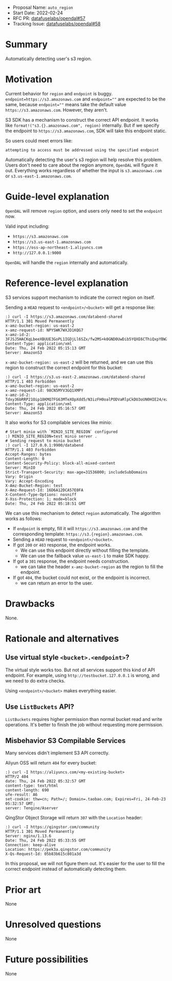- Proposal Name: `auto_region`
- Start Date: 2022-02-24
- RFC PR: [datafuselabs/opendal#57](https://github.com/datafuselabs/opendal/pull/57)
- Tracking Issue: [datafuselabs/opendal#58](https://github.com/datafuselabs/opendal/issues/58)

# Summary

Automatically detecting user's s3 region.

# Motivation

Current behavior for `region` and `endpoint` is buggy. `endpoint=https://s3.amazonaws.com` and `endpoint=""` are expected to be the same, because `endpoint=""` means take the default value `https://s3.amazonaws.com`. However, they aren't.

S3 SDK has a mechanism to construct the correct API endpoint. It works like `format!("s3.{}.amazonaws.com", region)` internally. But if we specify the endpoint to `https://s3.amazonaws.com`, SDK will take this endpoint static.

So users could meet errors like:

```shell
attempting to access must be addressed using the specified endpoint
```

Automatically detecting the user's s3 region will help resolve this problem. Users don't need to care about the region anymore, `OpenDAL` will figure it out. Everything works regardless of whether the input is `s3.amazonaws.com` or `s3.us-east-1.amazonaws.com`.

# Guide-level explanation

`OpenDAL` will remove `region` option, and users only need to set the `endpoint` now.

Valid input including:

- `https://s3.amazonaws.com`
- `https://s3.us-east-1.amazonaws.com`
- `https://oss-ap-northeast-1.aliyuncs.com`
- `http://127.0.0.1:9000`

`OpenDAL` will handle the `region` internally and automatically.

# Reference-level explanation

S3 services support mechanism to indicate the correct region on itself.

Sending a `HEAD` request to `<endpoint>/<bucket>` will get a response like:

```shell
:) curl -I https://s3.amazonaws.com/databend-shared
HTTP/1.1 301 Moved Permanently
x-amz-bucket-region: us-east-2
x-amz-request-id: NPYSWK7WXJD1KQG7
x-amz-id-2: 3FJSJ5HACKqLbeeXBUUE3GoPL1IGDjLl6SZx/fw2MS+k0GND0UwDib5YQXE6CThiQxpYBWZjgxs=
Content-Type: application/xml
Date: Thu, 24 Feb 2022 05:15:13 GMT
Server: AmazonS3
```

`x-amz-bucket-region: us-east-2` will be returned, and we can use this region to construct the correct endpoint for this bucket:

```shell
:) curl -I https://s3.us-east-2.amazonaws.com/databend-shared
HTTP/1.1 403 Forbidden
x-amz-bucket-region: us-east-2
x-amz-request-id: 98CN5MYV3GQ1XMPY
x-amz-id-2: Tdxy36bRRP21Oip18KMQ7FG63MTeXOpXdd5/N3izFH0oalPODVaRlpCkDU3oUN0HIE24/ezX5Dc=
Content-Type: application/xml
Date: Thu, 24 Feb 2022 05:16:57 GMT
Server: AmazonS3
```

It also works for S3 compilable services like minio:

```shell
# Start minio with `MINIO_SITE_REGION` configured
:) MINIO_SITE_REGION=test minio server .
# Sending request to minio bucket
:) curl -I 127.0.0.1:9900/databend
HTTP/1.1 403 Forbidden
Accept-Ranges: bytes
Content-Length: 0
Content-Security-Policy: block-all-mixed-content
Server: MinIO
Strict-Transport-Security: max-age=31536000; includeSubDomains
Vary: Origin
Vary: Accept-Encoding
X-Amz-Bucket-Region: test
X-Amz-Request-Id: 16D6A12DCA57E0FA
X-Content-Type-Options: nosniff
X-Xss-Protection: 1; mode=block
Date: Thu, 24 Feb 2022 05:18:51 GMT
```

We can use this mechanism to detect `region` automatically. The algorithm works as follows:

- If `endpoint` is empty, fill it will `https://s3.amazonaws.com` and the corresponding template: `https://s3.{region}.amazonaws.com`.
- Sending a `HEAD` request to `<endpoint>/<bucket>`.
- If got `200` or `403` response, the endpoint works.
  - We can use this endpoint directly without filling the template.
  - We can use the fallback value `us-east-1` to make SDK happy.
- If got a `301` response, the endpoint needs construction.
  - we can take the header `x-amz-bucket-region` as the region to fill the endpoint.
- If got `404`, the bucket could not exist, or the endpoint is incorrect.
  - we can return an error to the user.

# Drawbacks

None.

# Rationale and alternatives

## Use virtual style `<bucket>.<endpoint>`?

The virtual style works too. But not all services support this kind of API endpoint. For example, using `http://testbucket.127.0.0.1` is wrong, and we need to do extra checks.

Using `<endpoint>/<bucket>` makes everything easier.

## Use `ListBuckets` API?

`ListBuckets` requires higher permission than normal bucket read and write operations. It's better to finish the job without requesting more permission. 

## Misbehavior S3 Compilable Services

Many services didn't implement S3 API correctly.

Aliyun OSS will return `404` for every bucket:

```shell
:) curl -I https://aliyuncs.com/<my-existing-bucket>
HTTP/2 404
date: Thu, 24 Feb 2022 05:32:57 GMT
content-type: text/html
content-length: 690
ufe-result: A6
set-cookie: thw=cn; Path=/; Domain=.taobao.com; Expires=Fri, 24-Feb-23 05:32:57 GMT;
server: Tengine/Aserver
```

QingStor Object Storage will return `307` with the `Location` header:

```shell
:) curl -I https://qingstor.com/community
HTTP/1.1 301 Moved Permanently
Server: nginx/1.13.6
Date: Thu, 24 Feb 2022 05:33:55 GMT
Connection: keep-alive
Location: https://pek3a.qingstor.com/community
X-Qs-Request-Id: 05b83b615c801a3d
```

In this proposal, we will not figure them out. It's easier for the user to fill the correct endpoint instead of automatically detecting them.

# Prior art

None

# Unresolved questions

None

# Future possibilities

None
